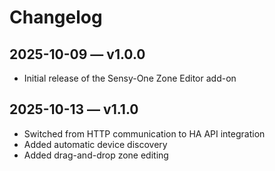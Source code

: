 # Changelog

## 2025-10-09 — v1.0.0
- Initial release of the Sensy-One Zone Editor add-on

## 2025-10-13 — v1.1.0
- Switched from HTTP communication to HA API integration
- Added automatic device discovery
- Added drag-and-drop zone editing